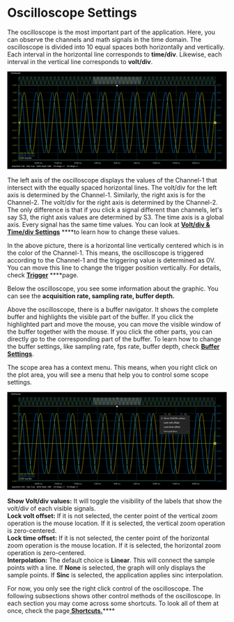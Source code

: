 # Oscilloscope Settings

The oscilloscope is the most important part of the application. Here, you can observe the channels and math signals in the time domain. The oscilloscope is divided into 10 equal spaces both horizontally and vertically. Each interval in the horizontal line corresponds to **time/div**. Likewise, each interval in the vertical line corresponds to **volt/div**. 

![](../../../../../.gitbook/assets/image%20%2874%29.png)

The left axis of the oscilloscope displays the values of the Channel-1 that intersect with the equally spaced horizontal lines. The volt/div for the left axis is determined by the Channel-1. Similarly, the right axis is for the Channel-2. The volt/div for the right axis is determined by the Channel-2. The only difference is that if you click a signal different than channels, let's say S3, the right axis values are determined by S3. The time axis is a global axis. Every signal has the same time values. You can look at [**Volt/div & Time/div Settings**](volt-div-and-time-div-settings.md) ****to learn how to change these values.

In the above picture, there is a horizontal line vertically centered which is in the color of the Channel-1. This means, the oscilloscope is triggered according to the Channel-1 and the triggering value is determined as 0V. You can move this line to change the trigger position vertically. For details, check [**Trigger**](trigger.md) ****page. 

Below the oscilloscope, you see some information about the graphic. You can see the **acquisition rate, sampling rate, buffer depth.** 

Above the oscilloscope, there is a buffer navigator. It shows the complete buffer and highlights the visible part of the buffer. If you click the highlighted part and move the mouse, you can move the visible window of the buffer together with the mouse. If you click the other parts, you can directly go to the corresponding part of the buffer. To learn how to change the buffer settings, like sampling rate, fps rate, buffer depth, check [**Buffer Settings**](../buffer-settings.md).

The scope area has a context menu. This means, when you right click on the plot area, you will see a menu that help you to control some scope settings.

![](../../../../../.gitbook/assets/image%20%28143%29.png)

**Show Volt/div values:** It will toggle the visibility of the labels that show the volt/div of each visible signals.  
**Lock volt offset:** If it is not selected, the center point of the vertical zoom operation is the mouse location. If it is selected, the vertical zoom operation is zero-centered.   
**Lock time offset:** If it is not selected, the center point of the horizontal zoom operation is the mouse location. If it is selected, the horizontal zoom operation is zero-centered.   
**Interpolation:** The default choice is **Linear**. This will connect the sample points with a line. If **None** is selected, the graph will only displays the sample points. If **Sinc** is selected, the application applies sinc interpolation.

For now, you only see the right click control of the oscilloscope. The following subsections shows other control methods of the oscilloscope. In each section you may come across some shortcuts. To look all of them at once, check the page[ **Shortcuts.**](../shortcuts.md)\*\*\*\*


